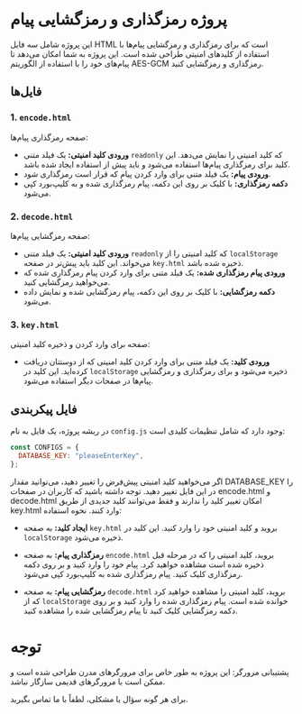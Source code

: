 # پروژه رمزگذاری و رمزگشایی پیام

این پروژه شامل سه فایل HTML است که برای رمزگذاری و رمزگشایی پیام‌ها با استفاده از کلیدهای امنیتی طراحی شده است. این پروژه به شما امکان می‌دهد تا پیام‌های خود را با استفاده از الگوریتم AES-GCM رمزگذاری و رمزگشایی کنید.

## فایل‌ها

### 1. `encode.html`

صفحه رمزگذاری پیام‌ها:

- **ورودی کلید امنیتی:** یک فیلد متنی `readonly` که کلید امنیتی را نمایش می‌دهد. این کلید برای رمزگذاری پیام‌ها استفاده می‌شود و باید پیش از استفاده ایجاد شده باشد.
- **ورودی پیام:** یک فیلد متنی برای وارد کردن پیام که قرار است رمزگذاری شود.
- **دکمه رمزگذاری:** با کلیک بر روی این دکمه، پیام رمزگذاری شده و به کلیپ‌بورد کپی می‌شود.

### 2. `decode.html`

صفحه رمزگشایی پیام‌ها:

- **ورودی کلید امنیتی:** یک فیلد متنی `readonly` که کلید امنیتی را از `localStorage` می‌خواند. این کلید باید پیش‌تر در صفحه `key.html` ذخیره شده باشد.
- **ورودی پیام رمزگذاری شده:** یک فیلد متنی برای وارد کردن پیام رمزگذاری شده که می‌خواهید رمزگشایی کنید.
- **دکمه رمزگشایی:** با کلیک بر روی این دکمه، پیام رمزگشایی شده و نمایش داده می‌شود.

### 3. `key.html`

صفحه برای وارد کردن و ذخیره کلید امنیتی:

- **ورودی کلید:** یک فیلد متنی برای وارد کردن کلید امنیتی که از دوستتان دریافت کرده‌اید. این کلید در `localStorage` ذخیره می‌شود و برای رمزگذاری و رمزگشایی پیام‌ها در صفحات دیگر استفاده می‌شود.

## فایل پیکربندی

در ریشه پروژه، یک فایل به نام `config.js` وجود دارد که شامل تنظیمات کلیدی است:

```javascript
const CONFIGS = {
  DATABASE_KEY: "pleaseEnterKey",
};
```

اگر می‌خواهید کلید امنیتی پیش‌فرض را تغییر دهید، می‌توانید مقدار DATABASE_KEY را در این فایل تغییر دهید. توجه داشته باشید که کاربران در صفحات encode.html و decode.html امکان تغییر کلید را ندارند و فقط می‌توانند کلید جدیدی از طریق key.html وارد کنند.
نحوه استفاده:

- **ایجاد کلید:** به صفحه `key.html` بروید و کلید امنیتی خود را وارد کنید. این کلید در `localStorage` ذخیره می‌شود.

- **رمزگذاری پیام:** به صفحه `encode.html` بروید، کلید امنیتی را که در مرحله قبل ذخیره شده است مشاهده خواهید کرد. پیام خود را وارد کنید و بر روی دکمه رمزگذاری کلیک کنید. پیام رمزگذاری شده به کلیپ‌بورد کپی می‌شود.

- **رمزگشایی پیام:** به صفحه `decode.html` بروید، کلید امنیتی را مشاهده خواهید کرد که از `localStorage` خوانده شده است. پیام رمزگذاری شده را وارد کنید و بر روی دکمه رمزگشایی کلیک کنید تا پیام رمزگشایی شده را مشاهده کنید.

# توجه

پشتیبانی مرورگر: این پروژه به طور خاص برای مرورگرهای مدرن طراحی شده است و ممکن است با مرورگرهای قدیمی سازگار نباشد.

برای هر گونه سؤال یا مشکلی، لطفاً با ما تماس بگیرید.
